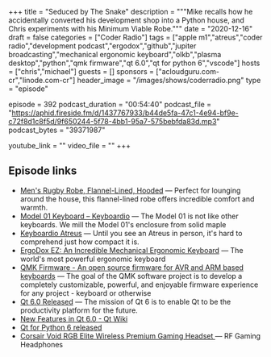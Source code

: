 +++
title = "Seduced by The Snake"
description = """Mike recalls how he accidentally converted his development shop into a Python house, and Chris experiments with his Minimum Viable Robe."""
date = "2020-12-16"
draft = false
categories = ["Coder Radio"]
tags = ["apple m1","atreus","coder radio","development podcast","ergodox","github","jupiter broadcasting","mechanical ergonomic keyboard","olkb","plasma desktop","python","qmk firmware","qt 6.0","qt for python 6","vscode"]
hosts = ["chris","michael"]
guests = []
sponsors = ["acloudguru.com-cr","linode.com-cr"]
header_image = "/images/shows/coderradio.png"
type = "episode"

episode = 392
podcast_duration = "00:54:40"
podcast_file = "https://aphid.fireside.fm/d/1437767933/b44de5fa-47c1-4e94-bf9e-c72f8d1c8f5d/9f650244-5f78-4bb1-95a7-575bebfda83d.mp3"
podcast_bytes = "39371987"

youtube_link = ""
video_file = ""
+++

## Episode links

  * [Men's Rugby Robe, Flannel-Lined, Hooded](https://www.llbean.com/llb/shop/120248 "Men's Rugby Robe, Flannel-Lined, Hooded") — Perfect for lounging around the house, this flannel-lined robe offers incredible comfort and warmth.
  * [Model 01 Keyboard – Keyboardio](https://shop.keyboard.io/products/model-01-keyboard?variant=30996744405065 "Model 01 Keyboard – Keyboardio") — The Model 01 is not like other keyboards. We mill the Model 01's enclosure from solid maple
  * [Keyboardio Atreus](https://shop.keyboard.io/products/keyboardio-atreus "Keyboardio Atreus") — Until you see an Atreus in person, it's hard to comprehend just how compact it is.
  * [ErgoDox EZ: An Incredible Mechanical Ergonomic Keyboard](https://ergodox-ez.com/ "ErgoDox EZ: An Incredible Mechanical Ergonomic Keyboard") — The world's most powerful ergonomic keyboard
  * [QMK Firmware - An open source firmware for AVR and ARM based keyboards](https://qmk.fm/ "QMK Firmware - An open source firmware for AVR and ARM based keyboards") — The goal of the QMK software project is to develop a completely customizable, powerful, and enjoyable firmware experience for any project - keyboard or otherwise
  * [Qt 6.0 Released](https://www.qt.io/blog/qt-6.0-released "Qt 6.0 Released") — The mission of Qt 6 is to enable Qt to be the productivity platform for the future. 
  * [New Features in Qt 6.0 - Qt Wiki](https://wiki.qt.io/New_Features_in_Qt_6.0 "New Features in Qt 6.0 - Qt Wiki")
  * [Qt for Python 6 released](https://www.qt.io/blog/qt-for-python-6-released "Qt for Python 6 released")
  * [Corsair Void RGB Elite Wireless Premium Gaming Headset ](https://www.amazon.com/Corsair-Wireless-Premium-Headset-Surround/dp/B07X8SJ8HM "Corsair Void RGB Elite Wireless Premium Gaming Headset ") — RF Gaming Headphones

